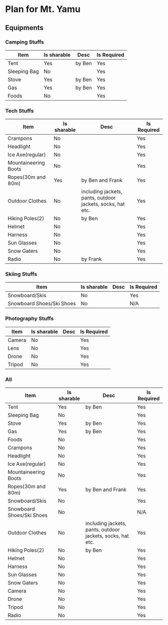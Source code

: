 # Plan for Mt. Yamu

## Equipments 

### Camping Stuffs
|  Item   | Is sharable  | Desc |  Is Required |
|  ----  | ----  |  ---- |---- |
| Tent  | Yes | by Ben  | Yes |
| Sleeping Bag  | No |   | Yes |
| Stove  | Yes | by Ben  | Yes |
| Gas  | Yes |  by Ben | Yes |
| Foods  | No |   | Yes |

### Tech Stuffs
|  Item   | Is sharable  | Desc |  Is Required |
|  ----  | ----  |  ---- |---- |
| Crampons  | No |   | Yes |
| Headlight  | No |   | Yes |
| Ice Axe(regular)  | No |   | Yes |
| Mountaineering Boots  | No |   | Yes |
| Ropes(30m and 80m)  | Yes |  by Ben and Frank | Yes |
| Outdoor Clothes  | No | including jackets, pants, outdoor jackets, socks, hat etc.  | Yes |
| Hiking Poles(2)  | No | by Ben  | Yes |
| Helmet  | No |   | Yes |
| Harness  | No |   | Yes |
| Sun Glasses  | No |   | Yes |
| Snow Gaters  | No |   | Yes |
| Radio  | No |  by Frank | Yes |

### Skiing Stuffs
|  Item   | Is sharable  | Desc |  Is Required |
|  ----  | ----  |  ---- |---- |
| Snowboard/Skis  | No |   | Yes |
| Snowboard Shoes/Ski Shoes  | No |   | N/A |


### Photography Stuffs
|  Item   | Is sharable  | Desc |  Is Required |
|  ----  | ----  |  ---- |---- |
| Camera  | No |   | Yes |
| Lens  | No |   | Yes |
| Drone  | No |   | Yes |
| Tripod  | No |   | Yes |

### All
|  Item   | Is sharable  | Desc |  Is Required |
|  ----  | ----  |  ---- |---- |
| Tent  | Yes | by Ben  | Yes |
| Sleeping Bag  | No |   | Yes |
| Stove  | Yes | by Ben  | Yes |
| Gas  | Yes |  by Ben | Yes |
| Foods  | No |   | Yes |
| Crampons  | No |   | Yes |
| Headlight  | No |   | Yes |
| Ice Axe(regular)  | No |   | Yes |
| Mountaineering Boots  | No |   | Yes |
| Ropes(30m and 80m)  | Yes |  by Ben and Frank | Yes |
| Snowboard/Skis  | No |   | Yes |
| Snowboard Shoes/Ski Shoes  | No |   | N/A |
| Outdoor Clothes  | No | including jackets, pants, outdoor jackets, socks, hat etc.  | Yes |
| Hiking Poles(2)  | No | by Ben  | Yes |
| Helmet  | No |   | Yes |
| Harness  | No |   | Yes |
| Sun Glasses  | No |   | Yes |
| Snow Gaters  | No |   | Yes |
| Camera  | No |   | Yes |
| Drone  | No |   | Yes |
| Tripod  | No |   | Yes |
| Radio  | No |   | Yes |